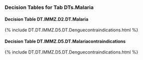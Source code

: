 ### Decision Tables for Tab  DTs.Malaria
#### Decision Table DT.IMMZ.D2.DT.Malaria
{% include DT.DT.IMMZ.D5.DT.Denguecontraindications.html %}
#### Decision Table DT.IMMZ.D5.DT.Malariacontraindications
{% include DT.DT.IMMZ.D5.DT.Denguecontraindications.html %}

